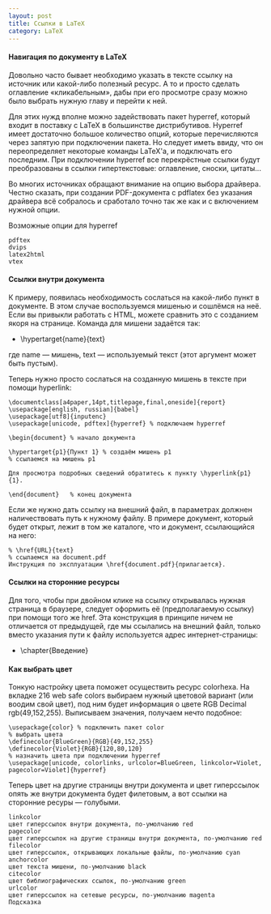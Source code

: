 ```yaml
---
layout: post
title: Ссылки в LaTeX
category: LaTeX
---
```


#### Навигация по документу в LaTeX

Довольно часто бывает необходимо указать в тексте ссылку на источник или какой-либо полезный ресурс. А то и просто сделать оглавление «кликабельным», дабы при его просмотре сразу можно было выбрать нужную главу и перейти к ней.

Для этих нужд вполне можно задействовать пакет hyperref, который входит в поставку с LaTeX в большинстве дистрибутивов. Hyperref имеет достаточно большое количество опций, которые перечисляются через запятую при подключении пакета. Но следует иметь ввиду, что он переопределяет некоторые команды LaTeX'а, и подключать его последним. При подключении hyperref все перекрёстные ссылки будут преобразованы в ссылки гипертекстовые: оглавление, сноски, цитаты...

Во многих источниках обращают внимание на опцию выбора драйвера. Честно сказать, при создании PDF-документа с pdflatex без указания драйвера всё собралось и сработало точно так же как и с включением нужной опции.

Возможные опции для hyperref
```
pdftex
dvips
latex2html
vtex
```
#### Ссылки внутри документа

К примеру, появилась необходимость сослаться на какой-либо пункт в документе. В этом случае воспользуемся мишенью и сошлёмся на неё. Если вы привыкли работать с HTML, можете сравнить это с созданием якоря на странице. Команда для мишени задаётся так:

- \hypertarget{name}{text}

где name — мишень, text — используемый текст (этот аргумент может быть пустым).

Теперь нужно просто сослаться на созданную мишень в тексте при помощи hyperlink:
```
\documentclass[a4paper,14pt,titlepage,final,oneside]{report}
\usepackage[english, russian]{babel}
\usepackage[utf8]{inputenc}
\usepackage[unicode, pdftex]{hyperref} % подключаем hyperref

\begin{document} % начало документа

\hypertarget{p1}{Пункт 1} % создаём мишень p1
% ссылаемся на мишень p1

Для просмотра подробных сведений обратитесь к пункту \hyperlink{p1}{1}.

\end{document}   % конец документа
```
Если же нужно дать ссылку на внешний файл, в параметрах должнен наличествовать путь к нужному файлу. В примере документ, который будет открыт, лежит в том же каталоге, что и документ, ссылающийся на него:
```
% \href{URL}{text}
% ссылаемся на document.pdf
Инструкция по эксплуатации \href{document.pdf}{прилагается}.
```
#### Ссылки на сторонние ресурсы

Для того, чтобы при двойном клике на ссылку открывалась нужная страница в браузере, следует оформить её (предполагаемую ссылку) при помощи того же href. Эта конструкция в принципе ничем не отличается от предыдущей, где мы ссылались на внешний файл, только вместо указания пути к файлу используется адрес интернет-страницы:

- \chapter{Введение}

#### Как выбрать цвет

Тонкую настройку цвета поможет осуществить ресурс colorhexa. На вкладке 216 web safe colors выбираем нужный цветовой вариант (или воодим свой цвет), под ним будет информация о цвете RGB Decimal rgb(49,152,255). Выписываем значения, получаем нечто подобное:
```
\usepackage{color} % подключить пакет color
% выбрать цвета
\definecolor{BlueGreen}{RGB}{49,152,255}
\definecolor{Violet}{RGB}{120,80,120}
% назначить цвета при подключении hyperref
\usepackage[unicode, colorlinks, urlcolor=BlueGreen, linkcolor=Violet, pagecolor=Violet]{hyperref}
```
Теперь цвет на другие страницы внутри документа и цвет гиперссылок опять же внутри документа будет филетовым, а вот ссылки на сторонние ресуры — голубыми.
```
linkcolor
цвет гиперссылок внутри документа, по-умолчанию red
pagecolor
цвет гиперссылок на другие страницы внутри документа, по-умолчанию red
filecolor
цвет гиперссылок, открывающих локальные файлы, по-умолчанию cyan
anchorcolor
цвет текста мишени, по-умолчанию black
citecolor
цвет библиографических ссылок, по-умолчанию green
urlcolor
цвет гиперссылок на сетевые ресурсы, по-умолчанию magenta
Подсказка
```